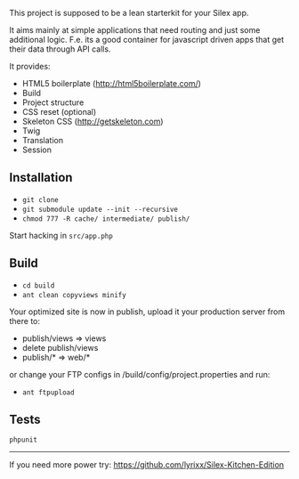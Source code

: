 This project is supposed to be a lean starterkit for your Silex app.

It aims mainly at simple applications that need routing and just some additional logic. 
F.e. its a good container for javascript driven apps that get their data through API calls.

It provides:

*  HTML5 boilerplate (http://html5boilerplate.com/)
  *  Build
  *  Project structure
  *  CSS reset (optional)
*  Skeleton CSS (http://getskeleton.com)
*  Twig
*  Translation
*  Session

Installation
------------

*  `git clone`
*  `git submodule update --init --recursive`
*  `chmod 777 -R cache/ intermediate/ publish/`

Start hacking in `src/app.php`

Build
-----
*  `cd build`
*  `ant clean copyviews minify`

Your optimized site is now in publish, upload it your production server from there to:

*  publish/views => views
*  delete publish/views
*  publish/* => web/*

or change your FTP configs in /build/config/project.properties
and run:

*  `ant ftpupload`


Tests
-----
`phpunit`


------------
If you need more power try:
https://github.com/lyrixx/Silex-Kitchen-Edition
